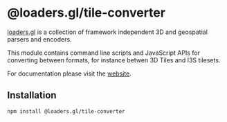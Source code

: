# @loaders.gl/tile-converter

[loaders.gl](https://loaders.gl/docs) is a collection of framework independent 3D and geospatial parsers and encoders.

This module contains command line scripts and JavaScript APIs for converting between formats, for instance betwen 3D Tiles and I3S tilesets.

For documentation please visit the [website](https://loaders.gl).

## Installation

```bash
npm install @loaders.gl/tile-converter
```
